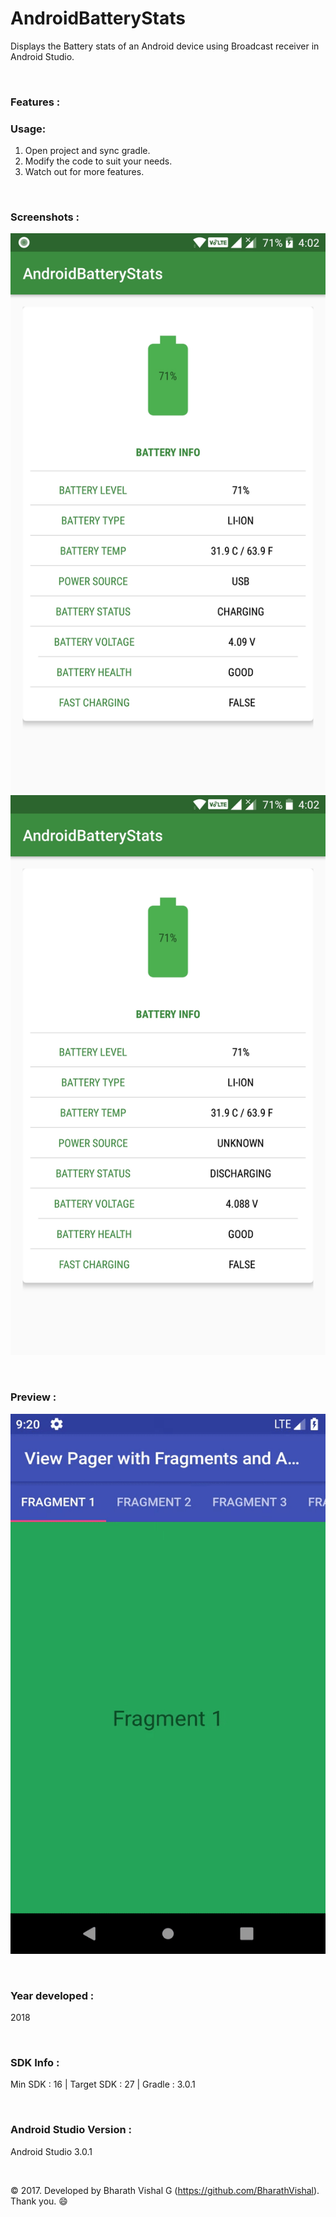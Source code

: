 # AndroidBatteryStats
Displays the Battery stats of an Android device using Broadcast receiver in Android Studio.

&nbsp;
### Features : 

### Usage:
1. Open project and sync gradle.
2. Modify the code to suit your needs.
3. Watch out for more features.


&nbsp;
### Screenshots : 
![Screenshot 1](https://github.com/BharathVishal/AndroidBatteryStats/blob/master/Screenshots/1.jpg)
![Screenshot 2](https://github.com/BharathVishal/AndroidBatteryStats/blob/master/Screenshots/2.jpg)


&nbsp;
### Preview : 
![Preview](https://github.com/BharathVishal/ViewPagerwithFragmentsandAdmob/blob/master/Preview/PreviewGif.gif)


&nbsp;

### Year developed : 
2018


&nbsp;

### SDK Info : 
Min SDK : 16  | Target SDK : 27 | Gradle : 3.0.1

&nbsp;


### Android Studio Version : 
Android Studio 3.0.1


&nbsp;

© 2017. Developed by Bharath Vishal G (https://github.com/BharathVishal).
Thank you. :smile:
